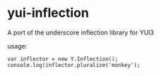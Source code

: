yui-inflection
==============

A port of the underscore inflection library for YUI3

usage:
```
var inflector = new Y.Inflection();
console.log(inflector.pluralize('monkey');
```